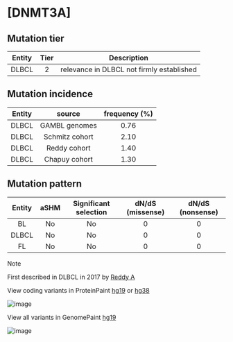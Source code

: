 # [DNMT3A]

## Mutation tier

|Entity|Tier|Description                              |
|:------:|:----:|-----------------------------------------|
|DLBCL |2   |relevance in DLBCL not firmly established|
## Mutation incidence

|Entity|source        |frequency (%)|
|:------:|:--------------:|:-------------:|
|DLBCL |GAMBL genomes |0.76         |
|DLBCL |Schmitz cohort|2.10         |
|DLBCL |Reddy cohort  |1.40         |
|DLBCL |Chapuy cohort |1.30         |

## Mutation pattern

|Entity|aSHM|Significant selection|dN/dS (missense)|dN/dS (nonsense)|
|:------:|:----:|:---------------------:|:----------------:|:----------------:|
|BL    |No  |No                   |0               |0               |
|DLBCL |No  |No                   |0               |0               |
|FL    |No  |No                   |0               |0               |


> [!NOTE]
> First described in DLBCL in 2017 by [Reddy A](https://pubmed.ncbi.nlm.nih.gov/28985567)

View coding variants in ProteinPaint [hg19](https://www.bcgsc.ca/downloads/morinlab/GAMBL/test/genes/DNMT3A_protein.html)  or [hg38](https://www.bcgsc.ca/downloads/morinlab/GAMBL/test/genes/DNMT3A_protein_hg38.html)

![image](../../images/proteinpaint/DNMT3A_NM_175629.svg)

View all variants in GenomePaint [hg19](https://www.bcgsc.ca/downloads/morinlab/GAMBL/test/genes/DNMT3A.html)

![image](../../images/proteinpaint/DNMT3A.svg)
